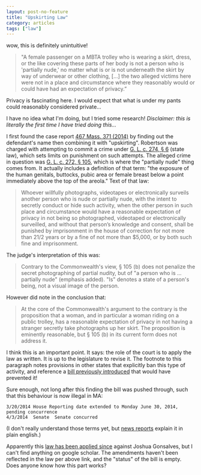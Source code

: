 ```yaml
---
layout: post-no-feature
title: "Upskirting Law"
category: articles
tags: ["law"]
---
```


wow, this is definitely unintuitive!

> "A female passenger on a MBTA trolley who is wearing a skirt, dress, or the like covering these parts of her body is not a person who is 'partially nude,' no matter what is or is not underneath the skirt by way of underwear or other clothing, [...] the two alleged victims here were not in a place and circumstance where they reasonably would or could have had an expectation of privacy.”

Privacy is fascinating here. I would expect that what is under my pants could reasonably considered private...

I have no idea what I'm doing, but I tried some research! _Disclaimer: this is literally the first time I have tried doing this..._

I first found the case report [467 Mass. 371 (2014)](http://scholar.google.com/scholar_case?case=17431626375901598207&q=Massachusetts+upskirt&hl=en&as_sdt=2006) by finding out the defendant's name then combining it with "upskirting". Robertson was charged with attempting to commit a crime under [G. L. c. 274, § 6](https://malegislature.gov/Laws/GeneralLaws/PartIV/TitleI/Chapter274/Section6) (state law), which sets limits on punishment on such attempts. The alleged crime in question was [G. L. c. 272, § 105](https://malegislature.gov/Laws/GeneralLaws/PartIV/TitleI/Chapter272/Section105), which is where the "partially nude" thing comes from. It actually includes a definition of that term: "the exposure of the human genitals, buttocks, pubic area or female breast below a point immediately above the top of the areola." Text of that law:

> Whoever willfully photographs, videotapes or electronically surveils another person who is nude or partially nude, with the intent to secretly conduct or hide such activity, when the other person in such place and circumstance would have a reasonable expectation of privacy in not being so photographed, videotaped or electronically surveilled, and without that person’s knowledge and consent, shall be punished by imprisonment in the house of correction for not more than 21/2 years or by a fine of not more than $5,000, or by both such fine and imprisonment.

The judge's interpretation of this was:

> Contrary to the Commonwealth's view, § 105 (b) does not penalize the secret photographing of partial nudity, but of "a person who is ... partially nude" (emphasis added). "Is" denotes a state of a person's being, not a visual image of the person. 

However did note in the conclusion that:

> At the core of the Commonwealth's argument to the contrary is the proposition that a woman, and in particular a woman riding on a public trolley, has a reasonable expectation of privacy in not having a stranger secretly take photographs up her skirt. The proposition is eminently reasonable, but § 105 (b) in its current form does not address it.

I think this is an important point. It says: the role of the court is to apply the law as written. It is up to the legislature to revise it. The footnote to this paragraph notes provisions in other states that explicitly ban this type of activity, and reference a [bill previously introduced](https://malegislature.gov/Bills/188/House/H1231) that would have prevented it!

Sure enough, not long after this finding the bill was pushed through, such that this behaviour is now illegal in MA:

```
3/20/2014 House Reporting date extended to Monday June 30, 2014, pending concurrence
4/3/2014  Senate  Senate concurred
```

(I don't really understand those terms yet, but [news reports](http://articles.latimes.com/2014/mar/07/nation/la-na-nn-upskiriting-banned-massachusetts-20140307) explain it in plain english.)

Apparently this [law has been applied since](http://www.cnn.com/2014/06/25/us/upskirting-arrest-boston/) against Joshua Gonsalves, but I can't find anything on google scholar. The amendments haven't been reflected in the law per above link, and the "status" of the bill is empty. Does anyone know how this part works?
